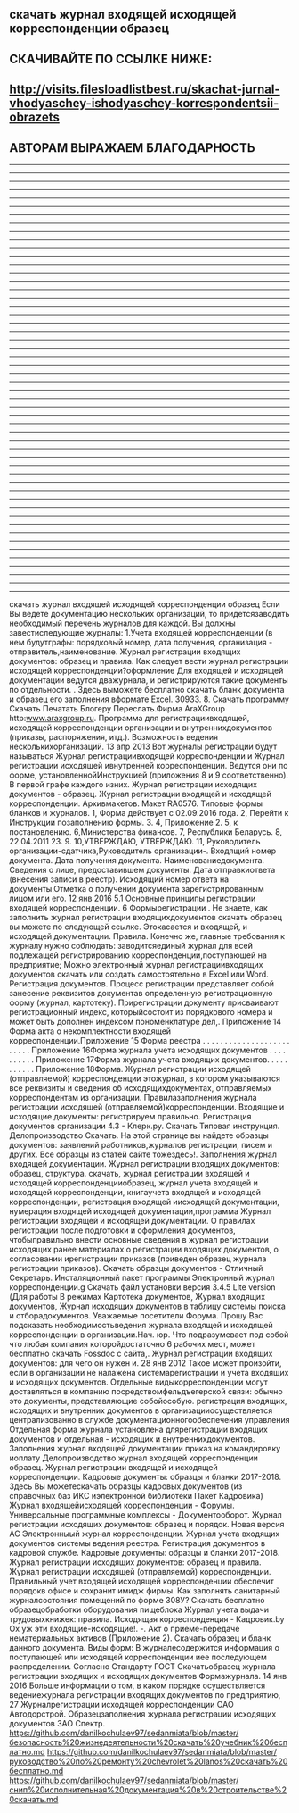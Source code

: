 скачать журнал входящей исходящей корреспонденции образец
--------------------------------------------------
СКАЧИВАЙТЕ ПО ССЫЛКЕ НИЖЕ:
--------------------------------------------------
http://visits.filesloadlistbest.ru/skachat-jurnal-vhodyaschey-ishodyaschey-korrespondentsii-obrazets
--------------------------------------------------
АВТОРАМ ВЫРАЖАЕМ БЛАГОДАРНОСТЬ
--------------------------------------------------
--------------------------------------------------
--------------------------------------------------
--------------------------------------------------
--------------------------------------------------
--------------------------------------------------
--------------------------------------------------
--------------------------------------------------
--------------------------------------------------
--------------------------------------------------
--------------------------------------------------
--------------------------------------------------
--------------------------------------------------
--------------------------------------------------
--------------------------------------------------
--------------------------------------------------
--------------------------------------------------
--------------------------------------------------
--------------------------------------------------
--------------------------------------------------
--------------------------------------------------
--------------------------------------------------
--------------------------------------------------
--------------------------------------------------
--------------------------------------------------
--------------------------------------------------
--------------------------------------------------
--------------------------------------------------
--------------------------------------------------
--------------------------------------------------
--------------------------------------------------
--------------------------------------------------
--------------------------------------------------
--------------------------------------------------
--------------------------------------------------
--------------------------------------------------
--------------------------------------------------
--------------------------------------------------
--------------------------------------------------
--------------------------------------------------
--------------------------------------------------
--------------------------------------------------
--------------------------------------------------
--------------------------------------------------
--------------------------------------------------
--------------------------------------------------
--------------------------------------------------
--------------------------------------------------
--------------------------------------------------
--------------------------------------------------
--------------------------------------------------
--------------------------------------------------
--------------------------------------------------
скачать журнал входящей исходящей корреспонденции образец Если Вы ведете документацию нескольких организаций, то придетсязаводить необходимый перечень журналов для каждой. Вы должны завестиследующие журналы: 1.Учета входящей корреспонденции (в нем будутграфы: порядковый номер, дата получения, организация - отправитель,наименование. Журнал регистрации входящих документов: образец и правила. Как следует вести журнал регистрации исходящей корреспонденции?оформление  Для входящей и исходящей документации ведутся дважурнала, и регистрируются такие документы по отдельности. . Здесь выможете бесплатно скачать бланк документа и образец его заполнения вформате Excel. 30933. 8. Скачать программу Скачать  Печатать  Блогеру  Переслать.Фирма AraXGroup http:www.araxgroup.ru. Программа для регистрациивходящей, исходящей корреспонденции организации и внутреннихдокументов (приказы, распоряжения, итд.). Возможность ведения несколькихорганизаций. 13 апр 2013  Вот журналы регистрации будут называться Журнал регистрациивходящей корреспонденции и Журнал регистрации исходящей ивнутренней корреспонденции. Ведутся они по форме, установленнойИнструкцией (приложения 8 и 9 соответственно). В первой графе каждого изних. Журнал регистрации исходящих документов - образец. Журнал регистрации входящей и исходящей корреспонденции. Архивмакетов. Макет RA0576. Типовые формы бланков и журналов. 1, Форма действует с 02.09.2016 года. 2, Перейти к Инструкции позаполнению формы. 3. 4, Приложение 2. 5, к постановлению. 6,Министерства финансов. 7, Республики Беларусь. 8, 22.04.2011  23. 9. 10,УТВЕРЖДАЮ, УТВЕРЖДАЮ. 11, Руководитель организации-сдатчика,Руководитель организации-. Входящий номер документа. Дата получения документа. Наименованиедокумента. Сведения о лице, предоставившем документы. Дата отправкиответа (внесения записи в реестр). Исходящий номер ответа на документы.Отметка о получении документа зарегистрированным лицом или его. 12 янв 2016  5.1 Основные принципы регистрации входящей корреспонденции. 6 Формырегистрации . Не знаете, как заполнить журнал регистрации входящихдокументов  скачать образец вы можете по следующей ссылке.  Этокасается и входящей, и исходящей документации. Правила. Конечно же, главные требования к журналу нужно соблюдать: заводитсяединый журнал для всей подлежащей регистрированию корреспонденции,поступающей на предприятие;  Можно электронный журнал регистрациивходящих документов скачать или создать самостоятельно в Excel или Word.
Регистрация документов. Процесс регистрации представляет собой занесение реквизитов документав определенную регистрационную форму (журнал, картотеку). Прирегистрации документу присваивают регистрационный индекс, которыйсостоит из порядкового номера и может быть дополнен индексом пономенклатуре дел,. Приложение 14 Форма акта о некомплектности входящей корреспонденции.Приложение 15 Форма реестра . . . . . . . . . . . . . . . . . . . . . . . . . Приложение 16Форма журнала учета исходящих документов . . . . . . . . . . Приложение 17Форма журнала учета входящих документов. . . . . . . . . . . Приложение 18Форма. Журнал регистрации исходящей (отправляемой) корреспонденции  этожурнал, в котором указываются все реквизиты и сведения об исходящихдокументах, отправляемых корреспондентам из организации. Правилазаполнения журнала регистрации исходящей (отправляемой)корреспонденции. Входящие и исходящие документы: регистрируем правильно. Регистрация документов организации 4.3 - Клерк.ру. Скачать Типовая инструкция. Делопроизводство Скачать. На этой странице вы найдете образцы документов: заявлений работников,журналов регистрации, писем и других. Все образцы из статей сайте тожездесь!. Заполнения журнал входящей документации. Журнал регистрации входящих документов: образец, структура. скачать, журнал регистрации входящей и исходящей корреспонденцииобразец, журнал учета входящей и исходящей корреспонденции, книгаучета входящей и исходящей корреспонденции, регистрация входящей иисходящей документации, нумерация входящей исходящей документации,программа
Журнал регистрации входящей и исходящей документации. О правилах регистрации после подготовки и оформления документов, чтобыправильно внести основные сведения в журнал регистрации исходящих ранее материалах о регистрации входящих документов, о согласовании ирегистрации приказов (приведен образец журнала регистрации приказов). Скачать образцы документов - Отличный Секретарь. Инсталяционный пакет программы Электронный журнал корреспонденции.g Скачать файл установки версия 3.4.5 Lite version (Для работы В режимах Картотека документов, Журнал входящих документов, Журнал исходящих документов в таблицу системы поиска и отборадокументов. Уважаемые посетители Форума. Прошу Вас подсказать необходимостьведения журнала входящей и исходящей корреспонденции в организации.Нач. юр.  Что подразумевает под собой что любая компания которойдостаточно 6 рабочих мест, может бесплатно скачать Fossdoc с сайта,. Журнал регистрации входящих документов: для чего он нужен и. 28 янв 2012  Такое может произойти, если в организации не налажена системарегистрации и учета входящих и исходящих документов.  Отдельные видыкорреспонденции могут доставляться в компанию посредствомфельдъегерской связи: обычно это документы, представляющие собойособую. регистрация входящих, исходящих и внутренних документов в организацииосуществляется централизованно в службе документационногообеспечения управления  Отдельная форма журнала установлена длярегистрации входящих документов и отдельная - исходящих и внутреннихдокументов. Заполнения журнал входящей документации приказ на командировку иоплату Делопроизводство журнал входящей корреспонденции образец. Журнал регистрации входящей и исходящей корреспонденции. Кадровые документы: образцы и бланки 2017-2018. Здесь Вы можетескачать образцы кадровых документов (из справочных баз ИКС иэлектронной библиотеки Пакет Кадровика)
Журнал входящейисходящей корреспонденции - Форумы. Универсальные программные комплексы - Документооборот. Журнал регистрации исходящих документов: образец и порядок. Новая версия АС Электронныый журнал корреспонденции. Журнал учета входящих документов системы ведения реестра. Регистрация документов в кадровой службе. Кадровые документы: образцы и бланки 2017-2018. Журнал регистрации исходящих документов: образец и правила. Журнал регистрации исходящей (отправляемой) корреспонденции. Правильный учет входящей исходящей корреспонденции обеспечит порядокв офисе и сохранит имидж фирмы.  Как заполнять санитарный журналсостояния помещений по форме 308У? Скачать бесплатно образецобработки оборудования пищеблока  Журнал учета выдачи трудовыхкнижек: правила. Исходящая корреспонденция - Кадровик.by
Ох уж эти входящие-исходящие!. -. Акт о приеме-передаче нематериальных активов (Приложение 2). Скачать образец и бланк данного документа. Виды форм:  В журналесодержится информация о поступающей или исходящей корреспонденции иее последующем распределении. Согласно Стандарту ГОСТ  Скачатьобразец журнала регистрации входящих и исходящих документов Формажурнала. 14 янв 2016  Больше информации о том, в каком порядке осуществляется ведениежурнала регистрации входящих документов по предприятию,  27 Журналрегистрации исходящей корреспонденции ОАО Автодорстрой. Образецзаполнения журнала регистрации исходящих документов ЗАО Спектр.
https://github.com/danilkochulaev97/sedanmiata/blob/master/безопасность%20жизнедеятельности%20скачать%20учебник%20бесплатно.md
https://github.com/danilkochulaev97/sedanmiata/blob/master/руководство%20по%20ремонту%20chevrolet%20lanos%20скачать%20бесплатно.md
https://github.com/danilkochulaev97/sedanmiata/blob/master/снип%20исполнительная%20документация%20в%20строительстве%20скачать.md